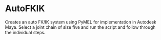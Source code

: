 # AutoFKIK

Creates an auto FK/IK system using PyMEL for implementation in Autodesk Maya.
Select a joint chain of size five and run the script and follow through the individual steps.
